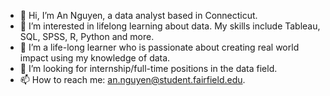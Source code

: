 - 👋 Hi, I’m An Nguyen, a data analyst based in Connecticut. 
- 👀 I’m interested in lifelong learning about data. My skills include Tableau, SQL, SPSS, R, Python and more.
- 🌱 I’m a life-long learner who is passionate about creating real world impact using my knowledge of data.
- 💞️ I’m looking for internship/full-time positions in the data field.
- 📫 How to reach me: an.nguyen@student.fairfield.edu.

